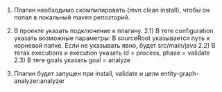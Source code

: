 1) Плагин необходимо скомпилировать (mvn clean install), чтобы он попал в локальный maven репозторий.
2) В проекте указать подключение к плагину. 
2.1) В теге configuration указать возможные параметры: 
В sourceRoot указывается путь к корневой папке. Если не указывать явно, будет src/main/java
2.2) В тегах executions и execution указать id = process, phase = validate 
2.3) В теге goals указать goal = analyze
       
3) Плагин будет запущен при install, validate и цели entity-graph-analyzer:analyzer
